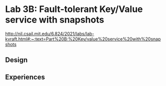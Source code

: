 # Lab 3B: Fault-tolerant Key/Value service with snapshots

http://nil.csail.mit.edu/6.824/2021/labs/lab-kvraft.html#:~:text=Part%20B:%20Key/value%20service%20with%20snapshots

## Design

## Experiences